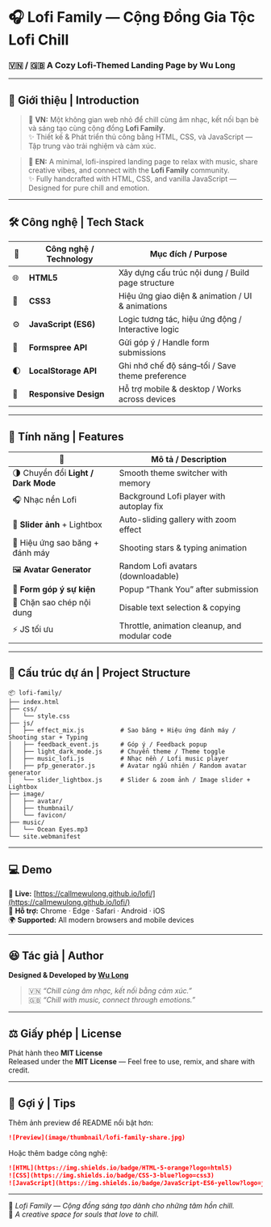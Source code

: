 # 🎧 Lofi Family — Cộng Đồng Gia Tộc Lofi Chill

### 🇻🇳 / 🇬🇧 A Cozy Lofi-Themed Landing Page by **Wu Long**

---

## 🌸 Giới thiệu | Introduction

> 🌙 **VN:** Một không gian web nhỏ để chill cùng âm nhạc, kết nối bạn bè và sáng tạo cùng cộng đồng **Lofi Family**.  
> ✨ Thiết kế & Phát triển thủ công bằng HTML, CSS, và JavaScript — Tập trung vào trải nghiệm và cảm xúc.

> 🎵 **EN:** A minimal, lofi-inspired landing page to relax with music, share creative vibes, and connect with the **Lofi Family** community.  
> ✨ Fully handcrafted with HTML, CSS, and vanilla JavaScript — Designed for pure chill and emotion.

---

## 🛠️ Công nghệ | Tech Stack

| 🧱  | Công nghệ / Technology | Mục đích / Purpose                                 |
| --- | ---------------------- | -------------------------------------------------- |
| 🌐  | **HTML5**              | Xây dựng cấu trúc nội dung / Build page structure  |
| 🎨  | **CSS3**               | Hiệu ứng giao diện & animation / UI & animations   |
| ⚙️  | **JavaScript (ES6)**   | Logic tương tác, hiệu ứng động / Interactive logic |
| 💌  | **Formspree API**      | Gửi góp ý / Handle form submissions                |
| 🌓  | **LocalStorage API**   | Ghi nhớ chế độ sáng–tối / Save theme preference    |
| 📱  | **Responsive Design**  | Hỗ trợ mobile & desktop / Works across devices     |

---

## 🌈 Tính năng | Features

| 🌟                                  | Mô tả / Description                           |
| ----------------------------------- | --------------------------------------------- |
| 🌗 Chuyển đổi **Light / Dark Mode** | Smooth theme switcher with memory             |
| 🎧 Nhạc nền Lofi                    | Background Lofi player with autoplay fix      |
| 📸 **Slider ảnh** + Lightbox        | Auto-sliding gallery with zoom effect         |
| 💫 Hiệu ứng sao băng + đánh máy     | Shooting stars & typing animation             |
| 🖼️ **Avatar Generator**             | Random Lofi avatars (downloadable)            |
| 💬 **Form góp ý sự kiện**           | Popup “Thank You” after submission            |
| 🚫 Chặn sao chép nội dung           | Disable text selection & copying              |
| ⚡ JS tối ưu                        | Throttle, animation cleanup, and modular code |

---

## 📂 Cấu trúc dự án | Project Structure

```
📦 lofi-family/
├── index.html
├── css/
│   └── style.css
├── js/
│   ├── effect_mix.js          # Sao băng + Hiệu ứng đánh máy / Shooting star + Typing
│   ├── feedback_event.js      # Góp ý / Feedback popup
│   ├── light_dark_mode.js     # Chuyển theme / Theme toggle
│   ├── music_lofi.js          # Nhạc nền / Lofi music player
│   ├── pfp_generator.js       # Avatar ngẫu nhiên / Random avatar generator
│   └── slider_lightbox.js     # Slider & zoom ảnh / Image slider + Lightbox
├── image/
│   ├── avatar/
│   ├── thumbnail/
│   └── favicon/
├── music/
│   └── Ocean Eyes.mp3
└── site.webmanifest
```

---

## 💻 Demo

🔗 **Live:** [https://callmewulong.github.io/lofi/](https://callmewulong.github.io/lofi/)  
📱 **Hỗ trợ:** Chrome · Edge · Safari · Android · iOS  
🌍 **Supported:** All modern browsers and mobile devices

---

## 😆 Tác giả | Author

**Designed & Developed by [Wu Long](https://x.com/callmewulong)**

> 🇻🇳 _“Chill cùng âm nhạc, kết nối bằng cảm xúc.”_  
> 🇬🇧 _“Chill with music, connect through emotions.”_

---

## ⚖️ Giấy phép | License

Phát hành theo **MIT License**  
Released under the **MIT License** — Feel free to use, remix, and share with credit.

---

## 📸 Gợi ý | Tips

Thêm ảnh preview để README nổi bật hơn:

```markdown
![Preview](image/thumbnail/lofi-family-share.jpg)
```

Hoặc thêm badge công nghệ:

```markdown
![HTML](https://img.shields.io/badge/HTML-5-orange?logo=html5)
![CSS](https://img.shields.io/badge/CSS-3-blue?logo=css3)
![JavaScript](https://img.shields.io/badge/JavaScript-ES6-yellow?logo=javascript)
```

---

💜 _Lofi Family — Cộng đồng sáng tạo dành cho những tâm hồn chill._  
💫 _A creative space for souls that love to chill._
